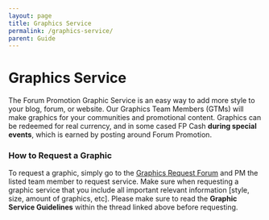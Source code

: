 ```yaml
---
layout: page
title: Graphics Service
permalink: /graphics-service/
parent: Guide
---
```

# Graphics Service

The Forum Promotion Graphic Service is an easy way to add more style to your blog, forum, or website. Our Graphics Team Members (GTMs) will make graphics for your communities and promotional content. Graphics can be redeemed for real currency, and in some cased FP Cash **during special events**, which is earned by posting around Forum Promotion.

### How to Request a Graphic
To request a graphic, simply go to the [Graphics Request Forum](https://forumpromotion.net/threads/how-to-request-a-graphic-from-the-graphics-team.182825/) and PM the listed team member to request service. Make sure when requesting a graphic service that you include all important relevant information [style, size, amount of graphics, etc]. Please make sure to read the **Graphic Service Guidelines** within the thread linked above before requesting.